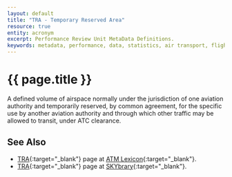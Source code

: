 ```yaml
---
layout: default
title: "TRA - Temporary Reserved Area"
resource: true
entity: acronym
excerpt: Performance Review Unit MetaData Definitions.
keywords: metadata, performance, data, statistics, air transport, flights, europe, delay, safety
---
```

# {{ page.title }}

A defined volume of airspace normally under the jurisdiction of one
aviation authority and temporarily reserved, by common agreement,
for the specific use by another aviation authority and through which
other traffic may be allowed to transit, under ATC clearance.

## See Also

* [TRA][traLEXI]{:target="_blank"} page at [ATM Lexicon][lexi]{:target="_blank"}.
* [TRA][traSB]{:target="_blank"} page at [SKYbrary][sb]{:target="_blank"}.


[traLEXI]: <https://ext.eurocontrol.int/lexicon/index.php/Temporary_Reserved_Area> "TRA - ATM Lexicon"
[traSB]: <https://www.skybrary.aero/index.php/Temporary_Reserved_Area_(TRA)> "TRA - SkyBrary"
[lexi]: <https://ext.eurocontrol.int/lexicon/index.php/Main_Page> "ATM Lexicon"
[sb]: <http://www.skybrary.aero> "SKYbrary"